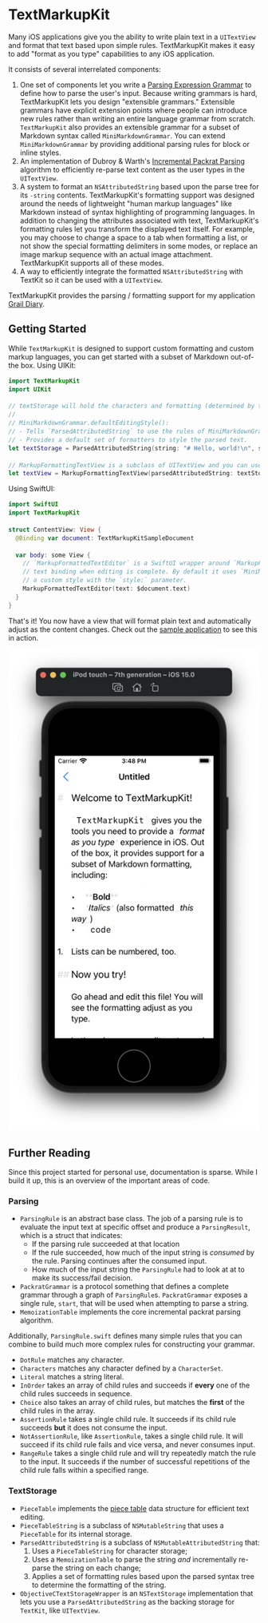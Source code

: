 # TextMarkupKit

Many iOS applications give you the ability to write plain text in a `UITextView` and format that text based upon simple rules. TextMarkupKit makes it easy to add "format as you type" capabilities to any iOS application. 


It consists of several interrelated components:

1. One set of components let you write a [Parsing Expression Grammar](https://en.wikipedia.org/wiki/Parsing_expression_grammar) to define how to parse the user's input. Because writing grammars is hard, TextMarkupKit lets you design "extensible grammars." Extensible grammars have explicit extension points where people can introduce new rules rather than writing an entire language grammar from scratch. `TextMarkupKit` also provides an extensible grammar for a subset of Markdown syntax called `MiniMarkdownGrammar`. You can extend `MiniMarkdownGrammar` by providing additional parsing rules for block or inline styles.
2. An implementation of Dubroy & Warth's [Incremental Packrat Parsing](https://ohmlang.github.io/pubs/sle2017/incremental-packrat-parsing.pdf) algorithm to efficiently re-parse text content as the user types in the `UITextView`.
3. A system to format an `NSAttributedString` based upon the parse tree for its `-string` contents. TextMarkupKit's formatting support was designed around the needs of lightweight "human markup languages" like Markdown instead of syntax highlighting of programming languages. In addition to changing the attributes associated with text, TextMarkupKit's formatting rules let you transform the displayed text itself. For example, you may choose to change a space to a tab when formatting a list, or not show the special formatting delimiters in some modes, or replace an image markup sequence with an actual image attachment. TextMarkupKit supports all of these modes.
4. A way to efficiently integrate the formatted `NSAttributedString` with TextKit so it can be used with a `UITextView`.

TextMarkupKit provides the parsing / formatting support for my application [Grail Diary](https://bdewey.com/projects/grail-diary).

## Getting Started

While `TextMarkupKit` is designed to support custom formatting and custom markup languages, you can get started with a subset of Markdown out-of-the box. Using UIKit:

```swift
import TextMarkupKit
import UIKit

// textStorage will hold the characters and formatting (determined by the markup rules).
//
// MiniMarkdownGrammar.defaultEditingStyle():
// - Tells `ParsedAttributedString` to use the rules of MiniMarkdownGrammar to parse the text
// - Provides a default set of formatters to style the parsed text.
let textStorage = ParsedAttributedString(string: "# Hello, world!\n", style: MiniMarkdownGrammar.defaultEditingStyle())

// MarkupFormattingTextView is a subclass of UITextView and you can use it anywhere you would use a UITextView.
let textView = MarkupFormattingTextView(parsedAttributedString: textStorage)
```

Using SwiftUI:

```swift
import SwiftUI
import TextMarkupKit

struct ContentView: View {
  @Binding var document: TextMarkupKitSampleDocument

  var body: some View {
    // `MarkupFormattedTextEditor` is a SwiftUI wrapper around `MarkupFormattingTextView` that commits its changes back to the
    // text binding when editing is complete. By default it uses `MiniMarkdownGrammar.defaultEditingStyle()`, but you can provide
    // a custom style with the `style:` parameter.
    MarkupFormattedTextEditor(text: $document.text)
  }
}
```

That's it! You now have a view that will format plain text and automatically adjust as the content changes. Check out the [sample application](TextMarkupKitSample) to see this in action.

![TextMarkupKit Sample App](assets/sample.png)

## Further Reading

Since this project started for personal use, documentation is sparse. While I build it up, this is an overview of the important areas of code.

### Parsing

- `ParsingRule` is an abstract base class. The job of a parsing rule is to evaluate the input text at specific offset and produce a `ParsingResult`, which is a struct that indicates:
    - If the parsing rule succeeded at that location
    - If the rule succeeded, how much of the input string is *consumed* by the rule. Parsing continues after the consumed input.
    - How much of the input string the `ParsingRule` had to look at at to make its success/fail decision.
- `PackratGrammar` is a protocol something that defines a complete grammar through a graph of `ParsingRule`s. `PackratGrammar` exposes a single rule, `start`, that will be used when attempting to parse a string.
- `MemoizationTable` implements the core incremental packrat parsing algorithm. 
    
Additionally, `ParsingRule.swift` defines many simple rules that you can combine to build much more complex rules for constructing your grammar.

- `DotRule` matches any character.
- `Characters` matches any character defined by a `CharacterSet`.
- `Literal` matches a string literal.
- `InOrder` takes an array of child rules and succeeds if **every** one of the child rules succeeds in sequence.
- `Choice` also takes an array of child rules, but matches the **first** of the child rules in the array.
- `AssertionRule` takes a single child rule. It succeeds if its child rule succeeds **but** it does not consume the input.
- `NotAssertionRule`, like `AssertionRule`, takes a single child rule. It will succeed if its child rule fails and vice versa, and never consumes input.
- `RangeRule` takes a single child rule and will try repeatedly match the rule to the input. It succeeds if the number of successful repetitions of the child rule falls within a specified range.

### TextStorage

- `PieceTable` implements the [piece table](https://darrenburns.net/posts/piece-table/) data structure for efficient text editing.
- `PieceTableString` is a subclass of `NSMutableString` that uses a `PieceTable` for its internal storage.
- `ParsedAttributedString` is a subclass of `NSMutableAttributedString` that:
    1. Uses a `PieceTableString` for character storage;
    2. Uses a `MemoizationTable` to parse the string *and* incrementally re-parse the string on each change;
    3. Applies a set of formatting rules based upon the parsed syntax tree to determine the formatting of the string. 
- `ObjectiveCTextStorageWrapper` is an `NSTextStorage` implementation that lets you use a `ParsedAttributedString` as the backing storage for `TextKit`, like `UITextView`.
